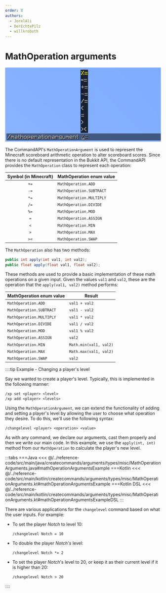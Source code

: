 ```yaml
---
order: 8
authors: 
  - JorelAli
  - DerEchtePilz
  - willkroboth
---
```


# MathOperation arguments

![An image of the math operation argument, with suggestions "%=", "*=", "+=", "-=", "/=", "<", "=", ">" and "><"](/images/arguments/mathop.png)

The CommandAPI's `MathOperationArgument` is used to represent the Minecraft scoreboard arithmetic operation to alter scoreboard scores. Since there is no default representation in the Bukkit API, the CommandAPI provides the `MathOperation` class to represent each operation:

| Symbol (in Minecraft) | MathOperation enum value |
|:---------------------:|--------------------------|
|         `+=`          | `MathOperation.ADD`      |
|         `-=`          | `MathOperation.SUBTRACT` |
|         `*=`          | `MathOperation.MULTIPLY` |
|         `/=`          | `MathOperation.DIVIDE`   |
|         `%=`          | `MathOperation.MOD`      |
|          `=`          | `MathOperation.ASSIGN`   |
|          `<`          | `MathOperation.MIN`      |
|          `>`          | `MathOperation.MAX`      |
|         `><`          | `MathOperation.SWAP`     |

The `MathOperation` also has two methods:

```java
public int apply(int val1, int val2);
public float apply(float val1, float val2);
```

These methods are used to provide a basic implementation of these math operations on a given input. Given the values `val1` and `val2`, these are the operation that the `apply(val1, val2)` method performs:

| MathOperation enum value | Result                 |
|--------------------------|------------------------|
| `MathOperation.ADD`      | `val1 + val2`          |
| `MathOperation.SUBTRACT` | `val1 - val2`          |
| `MathOperation.MULTIPLY` | `val1 * val2`          |
| `MathOperation.DIVIDE`   | `val1 / val2`          |
| `MathOperation.MOD`      | `val1 % val2`          |
| `MathOperation.ASSIGN`   | `val2`                 |
| `MathOperation.MIN`      | `Math.min(val1, val2)` |
| `MathOperation.MAX`      | `Math.max(val1, val2)` |
| `MathOperation.SWAP`     | `val2`                 |

::::tip Example - Changing a player's level

Say we wanted to create a player's level. Typically, this is implemented in the following manner:

```mccmd
/xp set <player> <level>
/xp add <player> <levels>
```

Using the `MathOperationArgument`, we can extend the functionality of adding and setting a player's level by allowing the user to choose what operation they desire. To do this, we'll use the following syntax:

```mccmd
/changelevel <player> <operation> <value>
```

As with any command, we declare our arguments, cast them properly and then we write our main code. In this example, we use the `apply(int, int)` method from our `MathOperation` to calculate the player's new level.

:::tabs
===Java
<<< @/../reference-code/src/main/java/createcommands/arguments/types/misc/MathOperationArguments.java#mathOperationArgumentsExample
===Kotlin
<<< @/../reference-code/src/main/kotlin/createcommands/arguments/types/misc/MathOperationArguments.kt#mathOperationArgumentsExample
===Kotlin DSL
<<< @/../reference-code/src/main/kotlin/createcommands/arguments/types/misc/MathOperationArguments.kt#mathOperationArgumentsExampleDSL
:::

There are various applications for the `changelevel` command based on what the user inputs. For example:

- To set the player _Notch_ to level 10:

  ```mccmd
  /changelevel Notch = 10
  ```

- To double the player _Notch's_ level:

  ```mccmd
  /changelevel Notch *= 2
  ```

- To set the player _Notch_'s level to 20, or keep it as their current level if it is higher than 20:

  ```mccmd
  /changelevel Notch > 20
  ```

::::